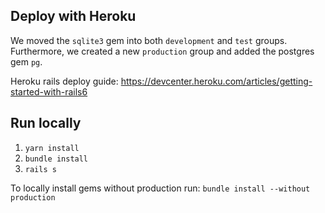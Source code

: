 ## Deploy with Heroku

We moved the `sqlite3` gem into both `development` and `test` groups. Furthermore, we created a new `production` group and added the postgres gem `pg`.

Heroku rails deploy guide: https://devcenter.heroku.com/articles/getting-started-with-rails6

## Run locally

1. `yarn install`
2. `bundle install`
3. `rails s`

To locally install gems without production run: `bundle install --without production`